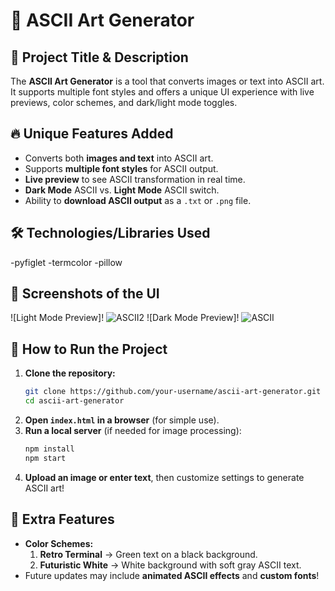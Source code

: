 # 🎨 ASCII Art Generator

## 📌 Project Title & Description
The **ASCII Art Generator** is a tool that converts images or text into ASCII art. It supports multiple font styles and offers a unique UI experience with live previews, color schemes, and dark/light mode toggles.

## 🔥 Unique Features Added
- Converts both **images and text** into ASCII art.
- Supports **multiple font styles** for ASCII output.
- **Live preview** to see ASCII transformation in real time.
- **Dark Mode** ASCII vs. **Light Mode** ASCII switch.
- Ability to **download ASCII output** as a `.txt` or `.png` file.

## 🛠 Technologies/Libraries Used
-pyfiglet
-termcolor 
-pillow
## 🎨 Screenshots of the UI
![Light Mode Preview]!
![ASCII2](https://github.com/user-attachments/assets/758a9302-4e2f-4934-91ef-cce3c7269966)
![Dark Mode Preview]!
![ASCII](https://github.com/user-attachments/assets/28c6395d-680e-4db0-b6ad-fc7b2941b475)


## 🚀 How to Run the Project
1. **Clone the repository:**
   ```sh
   git clone https://github.com/your-username/ascii-art-generator.git
   cd ascii-art-generator
   ```
2. **Open `index.html` in a browser** (for simple use).
3. **Run a local server** (if needed for image processing):
   ```sh
   npm install
   npm start
   ```
4. **Upload an image or enter text**, then customize settings to generate ASCII art!

## 🤖 Extra Features
- **Color Schemes:**
  1. **Retro Terminal** → Green text on a black background.
  2. **Futuristic White** → White background with soft gray ASCII text.
- Future updates may include **animated ASCII effects** and **custom fonts**!

